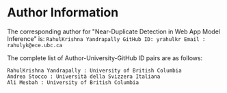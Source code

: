 # Author Information
The corresponding author for "Near-Duplicate Detection in Web App Model Inference" is:
	```
	RahulKrishna Yandrapally
	GitHub ID: yrahulkr
	Email : rahulyk@ece.ubc.ca
	```

The complete list of Author-University-GitHub ID pairs are as follows:
```
RahulKrishna Yandrapally : University of British Columbia
Andrea Stocco : Università della Svizzera Italiana
Ali Mesbah : University of British Columbia 
```